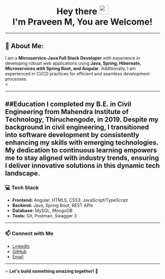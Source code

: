 <h1 align="center">
  Hey there 
  <img src="https://media.giphy.com/media/hvRJCLFzcasrR4ia7z/giphy.gif" width="30px"/>
  <br/>
  I'm Praveen M, You are Welcome!
</h1>

---


## 💫 About Me:
I am a <b>Microservice-Java Full Stack Developer</b> with experience in developing robust web applications using <b>Java, Spring, Hibernate, Microservices with Spring Boot, and Angular</b>. Additionally, I am experienced in CI/CD practices for efficient and seamless development processes.<br><

---
##Education
I completed my B.E. in Civil Engineering from Mahendra Institute of Technology, Thiruchengode, in 2019. Despite my background in civil engineering, I transitioned into software development by consistently enhancing my skills with emerging technologies. My dedication to continuous learning empowers me to stay aligned with industry trends, ensuring I deliver innovative solutions in this dynamic tech landscape.
---
### 💻 Tech Stack
- **Frontend:** Angular, HTML5, CSS3, JavaScript/TypeScript  
- **Backend:** Java, Spring Boot, REST APIs  
- **Database:** MySQL, MongoDB  
- **Tools:** Git, Postman, Swagger 3  

---

### 📫 Connect with Me
- [LinkedIn](https://linkedin.com/in/praveenm)  
- [GitHub](https://github.com/praveenm)  
- [Email](mailto:praveen@example.com)

---

⭐️ **Let's build something amazing together!** 🚀
